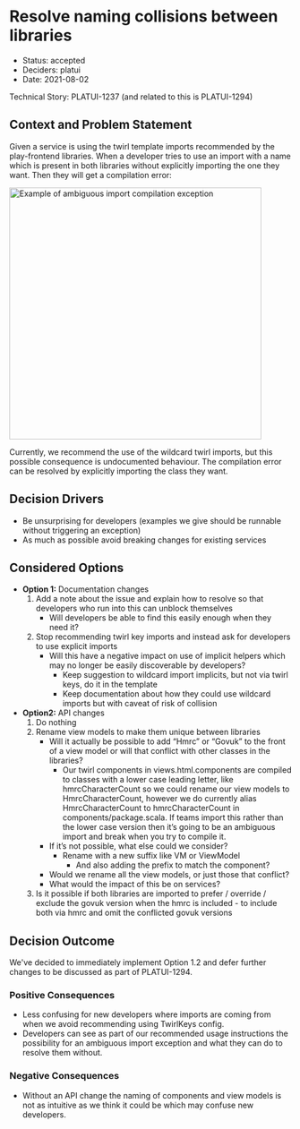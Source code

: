 # Resolve naming collisions between libraries

* Status: accepted
* Deciders: platui
* Date: 2021-08-02

Technical Story: PLATUI-1237 (and related to this is PLATUI-1294)

## Context and Problem Statement

Given a service is using the twirl template imports recommended by the play-frontend libraries. When a developer tries
to use an import with a name which is present in both libraries without explicitly importing the one they want. Then
they will get a compilation error:

<img alt="Example of ambiguous import compilation exception" src="0010-ambiguous-import-exception.png" width="450">

Currently, we recommend the use of the wildcard twirl imports, but this possible consequence is undocumented behaviour.
The compilation error can be resolved by explicitly importing the class they want.

## Decision Drivers

* Be unsurprising for developers (examples we give should be runnable without triggering an exception)
* As much as possible avoid breaking changes for existing services

## Considered Options

* **Option 1:** Documentation changes
    1. Add a note about the issue and explain how to resolve so that developers who run into this can unblock themselves
        * Will developers be able to find this easily enough when they need it?
    2. Stop recommending twirl key imports and instead ask for developers to use explicit imports
        * Will this have a negative impact on use of implicit helpers which may no longer be easily discoverable by
          developers?
            * Keep suggestion to wildcard import implicits, but not via twirl keys, do it in the template
            * Keep documentation about how they could use wildcard imports but with caveat of risk of collision
* **Option2:** API changes
    1. Do nothing
    2. Rename view models to make them unique between libraries
        * Will it actually be possible to add “Hmrc” or “Govuk” to the front of a view model or will that conflict with
          other classes in the libraries?
            * Our twirl components in views.html.components are compiled to classes with a lower case leading letter,
              like hmrcCharacterCount so we could rename our view models to HmrcCharacterCount, however we do currently
              alias HmrcCharacterCount to hmrcCharacterCount in components/package.scala. If teams import this rather
              than the lower case version then it’s going to be an ambiguous import and break when you try to compile
              it.
        * If it’s not possible, what else could we consider?
            * Rename with a new suffix like VM or ViewModel
                * And also adding the prefix to match the component?
        * Would we rename all the view models, or just those that conflict?
        * What would the impact of this be on services?
    3. Is it possible if both libraries are imported to prefer / override / exclude the govuk version when the hmrc is
       included - to include both via hmrc and omit the conflicted govuk versions

## Decision Outcome

We've decided to immediately implement Option 1.2 and defer further changes to be discussed as part of PLATUI-1294.

### Positive Consequences

* Less confusing for new developers where imports are coming from when we avoid recommending using TwirlKeys config. 
* Developers can see as part of our recommended usage instructions the possibility for an ambiguous import exception and
  what they can do to resolve them without.

### Negative Consequences

* Without an API change the naming of components and view models is not as intuitive as we think it could be which may
  confuse new developers.
